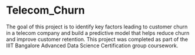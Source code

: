 # Telecom_Churn
The goal of this project is to identify key factors leading to customer churn in a telecom company and build a predictive model that helps reduce churn and improve customer retention. This project was completed as part of the IIIT Bangalore Advanced Data Science Certification group coursework.
